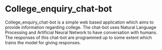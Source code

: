 # College_enquiry_chat-bot
College_enquiry_chat-bot is a simple web based application which aims to provide information regarding college. The chat-bot uses Natural Language Processing and Artificial Neural Network to have conversation with humans. The responses of this chat-bot are programmed up to some extent which trains the model for giving responses.
